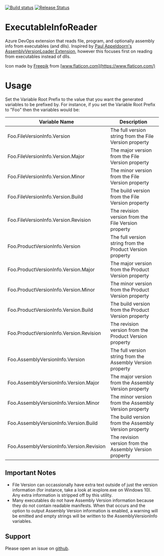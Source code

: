 ﻿[![Build status](https://dev.azure.com/ryanmorrisroepublic/DevOpsExtensions/_apis/build/status/ExecutableInfoReader)](https://dev.azure.com/ryanmorrisroepublic/DevOpsExtensions/_build/latest?definitionId=-1) [![Release Status](https://vsrm.dev.azure.com/ryanmorrisroepublic/_apis/public/Release/badge/c1eeb9ad-9b54-428f-990b-9b0b987a13eb/1/1)](https://dev.azure.com/ryanmorrisroepublic/DevOpsExtensions/_release?_a=releases&definitionId=1)

# ExecutableInfoReader
Azure DevOps extension that reads file, program, and optionally assembly info from executables (and dlls). Inspired by [Paul Appeldoorn's AssemblyVersionLoader Extension](https://github.com/appiepau/AssemblyVersionLoader), however this focuses first on reading from executables instead of dlls.

Icon made by [Freepik](https://www.flaticon.com/authors/freepik) from [www.flaticon.com](https://www.flaticon.com/)

# Usage
Set the Variable Root Prefix to the value that you want the generated variables to be prefixed by. For instance, if you set the Variable Root Prefix to "Foo" then the variables would be:

|Variable Name|Description|
|-------------|-----------|
|Foo.FileVersionInfo.Version|The full version string from the File Version property|
|Foo.FileVersionInfo.Version.Major|The major version from the File Version property|
|Foo.FileVersionInfo.Version.Minor|The minor version from the File Version property|
|Foo.FileVersionInfo.Version.Build|The build version from the File Version property|
|Foo.FileVersionInfo.Version.Revision|The revision version from the File Version property|
|Foo.ProductVersionInfo.Version|The full version string from the Product Version property|
|Foo.ProductVersionInfo.Version.Major|The major version from the Product Version property|
|Foo.ProductVersionInfo.Version.Minor|The minor version from the Product Version property|
|Foo.ProductVersionInfo.Version.Build|The build version from the Product Version property|
|Foo.ProductVersionInfo.Version.Revision|The revision version from the Product Version property|
|Foo.AssemblyVersionInfo.Version|The full version string from the Assembly Version property|
|Foo.AssemblyVersionInfo.Version.Major|The major version from the Assembly Version property|
|Foo.AssemblyVersionInfo.Version.Minor|The minor version from the Assembly Version property|
|Foo.AssemblyVersionInfo.Version.Build|The build version from the Assembly Version property|
|Foo.AssemblyVersionInfo.Version.Revision|The revision version from the Assembly Version property|

## Important Notes
* File Version can occassionally have extra text outside of just the version information (for instance, take a look at iexplore.exe on Windows 10). Any extra information is stripped off by this utility. 
* Many executables do not have Assembly Version information because they do not contain readable manifests. When that occurs and the option to output Assembly Version information is enabled, a warning will be emitted and empty strings will be written to the AssemblyVersionInfo variables.

## Support
Please open an issue on [github](https://github.com/RyanMorrisroe/ExecutableInfoReader/issues).